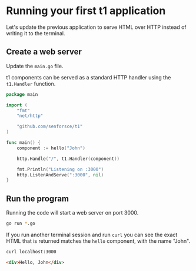# Running your first t1 application

Let's update the previous application to serve HTML over HTTP instead of writing it to the terminal.

## Create a web server

Update the `main.go` file.

t1 components can be served as a standard HTTP handler using the `t1.Handler` function.

```go title="main.go"
package main

import (
	"fmt"
	"net/http"

	"github.com/senforsce/t1"
)

func main() {
	component := hello("John")

	http.Handle("/", t1.Handler(component))

	fmt.Println("Listening on :3000")
	http.ListenAndServe(":3000", nil)
}
```

## Run the program

Running the code will start a web server on port 3000.

```sh
go run *.go
```

If you run another terminal session and run `curl` you can see the exact HTML that is returned matches the `hello` component, with the name "John".

```sh
curl localhost:3000
```

```html name="Output"
<div>Hello, John</div>
```
